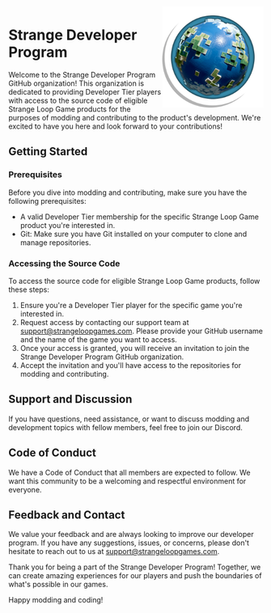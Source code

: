 <img src="https://raw.githubusercontent.com/StrangeDeveloperProgram/.github/main/EcoIcon.png" align="right" width="200">

# Strange Developer Program 

Welcome to the Strange Developer Program GitHub organization! This organization is dedicated to providing Developer Tier players with access to the source code of eligible Strange Loop Game products for the purposes of modding and contributing to the product's development. We're excited to have you here and look forward to your contributions!

## Getting Started

### Prerequisites

Before you dive into modding and contributing, make sure you have the following prerequisites:

* A valid Developer Tier membership for the specific Strange Loop Game product you're interested in.
* Git: Make sure you have Git installed on your computer to clone and manage repositories.

### Accessing the Source Code

To access the source code for eligible Strange Loop Game products, follow these steps:

1. Ensure you're a Developer Tier player for the specific game you're interested in.
2. Request access by contacting our support team at support@strangeloopgames.com. Please provide your GitHub username and the name of the game you want to access.
3. Once your access is granted, you will receive an invitation to join the Strange Developer Program GitHub organization.
4. Accept the invitation and you'll have access to the repositories for modding and contributing.

## Support and Discussion

If you have questions, need assistance, or want to discuss modding and development topics with fellow members, feel free to join our Discord.

## Code of Conduct

We have a Code of Conduct that all members are expected to follow. We want this community to be a welcoming and respectful environment for everyone.

## Feedback and Contact

We value your feedback and are always looking to improve our developer program. If you have any suggestions, issues, or concerns, please don't hesitate to reach out to us at support@strangeloopgames.com.

Thank you for being a part of the Strange Developer Program! Together, we can create amazing experiences for our players and push the boundaries of what's possible in our games.

Happy modding and coding!
